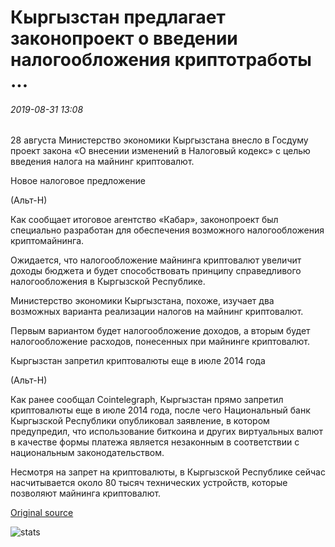 # Кыргызстан предлагает законопроект о введении налогообложения криптотработы ...

###### 2019-08-31 13:08

28 августа Министерство экономики Кыргызстана внесло в Госдуму проект закона «О внесении изменений в Налоговый кодекс» с целью введения налога на майнинг криптовалют.

Новое налоговое предложение

(Альт-Н)

Как сообщает итоговое агентство «Кабар», законопроект был специально разработан для обеспечения возможного налогообложения криптомайнинга.

Ожидается, что налогообложение майнинга криптовалют увеличит доходы бюджета и будет способствовать принципу справедливого налогообложения в Кыргызской Республике.

Министерство экономики Кыргызстана, похоже, изучает два возможных варианта реализации налогов на майнинг криптовалют.

Первым вариантом будет налогообложение доходов, а вторым будет налогообложение расходов, понесенных при майнинге криптовалют.

Кыргызстан запретил криптовалюты еще в июле 2014 года

(Альт-Н)

Как ранее сообщал Cointelegraph, Кыргызстан прямо запретил криптовалюты еще в июле 2014 года, после чего Национальный банк Кыргызской Республики опубликовал заявление, в котором предупредил, что использование биткоина и других виртуальных валют в качестве формы платежа является незаконным в соответствии с национальным законодательством.

Несмотря на запрет на криптовалюты, в Кыргызской Республике сейчас насчитывается около 80 тысяч технических устройств, которые позволяют майнинга криптовалют.

[Original source](https://cointelegraph.com/news/kyrgyzstan-proposes-draft-law-to-introduce-crypto-mining-taxation)

![stats](https://c.statcounter.com/11760860/0/a89fa40b/1/ "stats")